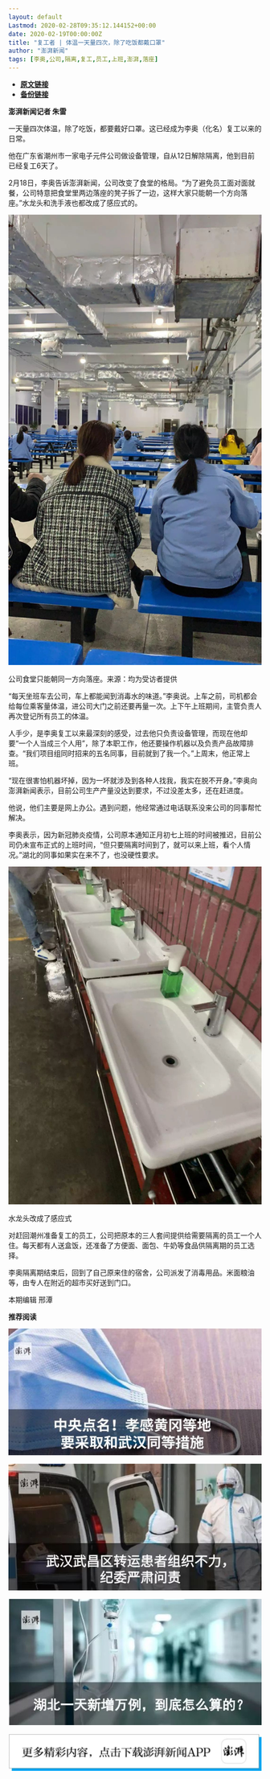 ```yaml
---
layout: default
Lastmod: 2020-02-28T09:35:12.144152+00:00
date: 2020-02-19T00:00:00Z
title: "复工者 | 体温一天量四次，除了吃饭都戴口罩"
author: "澎湃新闻"
tags: [李奥,公司,隔离,复工,员工,上班,澎湃,落座]
---
```


* [**原文链接**](http://mp.weixin.qq.com/s?__biz=MjM5MzI5NTU3MQ==&mid=2651586228&idx=4&sn=b9e2eb49f56499d4dc39e73a770ce770&chksm=bd6663088a11ea1e09409bb3a345f9949420214e979103ea8f771b77a61e973ed2de810a3524#rd)
* [**备份链接**](http://archive.today/88aOH)


**澎湃新闻记者 朱雷**

一天量四次体温，除了吃饭，都要戴好口罩。这已经成为李奥（化名）复工以来的日常。

  
他在广东省潮州市一家电子元件公司做设备管理，自从12日解除隔离，他到目前已经复工6天了。

2月18日，李奥告诉澎湃新闻，公司改变了食堂的格局。“为了避免员工面对面就餐，公司特意把食堂里两边落座的凳子拆了一边，这样大家只能朝一个方向落座。”水龙头和洗手液也都改成了感应式的。

![](/images/post/c052d80f364138cf3aca3964e1d06b12.jpg)

公司食堂只能朝同一方向落座。来源：均为受访者提供

  
“每天坐班车去公司，车上都能闻到消毒水的味道。”李奥说。上车之前，司机都会给每位乘客量体温，进公司大门之前还要再量一次。上下午上班期间，主管负责人再次登记所有员工的体温。

  
人手少，是李奥复工以来最深刻的感受，过去他只负责设备管理，而现在他却要“一个人当成三个人用”，除了本职工作，他还要操作机器以及负责产品故障排查。“我们项目组同时招来的五名同事，目前就到了我一个。”上周末，他正常上班。

  
“现在很害怕机器坏掉，因为一坏就涉及到各种人找我，我实在脱不开身。”李奥向澎湃新闻表示，目前公司生产产量没达到要求，不过没差太多，还在赶进度。

  
他说，他们主要是网上办公。遇到问题，他经常通过电话联系没来公司的同事帮忙解决。

李奥表示，因为新冠肺炎疫情，公司原本通知正月初七上班的时间被推迟，目前公司仍未宣布正式的上班时间，“但只要隔离时间到了，就可以来上班，看个人情况。”湖北的同事如果实在来不了，也没硬性要求。

![](/images/post/b9d15e287c73285450e6a5338e2787ad.jpg)

水龙头改成了感应式

  
对赶回潮州准备复工的员工，公司把原本的三人套间提供给需要隔离的员工一个人住。每天都有人送盒饭，还准备了方便面、面包、牛奶等食品供隔离期的员工选择。

  
李奥隔离期结束后，回到了自己原来住的宿舍，公司派发了消毒用品。米面粮油等，由专人在附近的超市买好送到门口。

本期编辑 邢潭  

**推荐阅读**

[![](/images/post/6c8a6322a108bdcfa23942f4ea70d6f8.jpg)](http://mp.weixin.qq.com/s?__biz=MjM5MzI5NTU3MQ==&mid=2651582049&idx=2&sn=d4e0bd334eaf5e0e31378f3c03039b0c&chksm=bd6673dd8a11facb3944ac9acda5c255a363f1e0063d1eb68d0bffd93b036eeb5ec93575ad6e&scene=21#wechat_redirect)

[![](/images/post/d9b2979523c085a8e87ed5b7376db19d.jpg)](http://mp.weixin.qq.com/s?__biz=MjM5MzI5NTU3MQ==&mid=2651582994&idx=1&sn=17a647fb138df32092f2e3e8bda9f32c&chksm=bd666fae8a11e6b8de57273e6555d29b3caeab1cc387b3acaa860b49e8cafe52b3a8cb2d37db&scene=21#wechat_redirect)

[![](/images/post/65c5c2be42482f1d7439c715bea9218c.jpg)](http://mp.weixin.qq.com/s?__biz=MjM5MzI5NTU3MQ==&mid=2651581366&idx=1&sn=c530e7b9f67d0752b8ba5883493c6cd3&chksm=bd66760a8a11ff1cf31bfd533425b24cbef9f8ce43830f2e5087bd4954d97311adeb3f9e4791&scene=21#wechat_redirect)

![](/images/post/faa036129172f4ba4cb775ad946d1eff.jpg)

